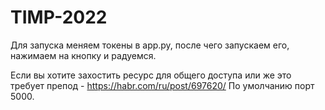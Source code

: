 # TIMP-2022

Для запуска меняем токены в app.py, после чего запускаем его, нажимаем на кнопку и радуемся.

Если вы хотите захостить ресурс для общего доступа или же это требует препод - https://habr.com/ru/post/697620/
По умолчанию порт 5000.
